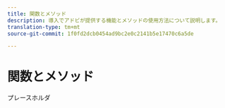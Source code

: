 ```yaml
---
title: 関数とメソッド
description: 導入でアドビが提供する機能とメソッドの使用方法について説明します。
translation-type: tm+mt
source-git-commit: 1f0fd2dcb0454ad9bc2e0c2141b5e17470c6a5de

---
```



# 関数とメソッド

プレースホルダ
